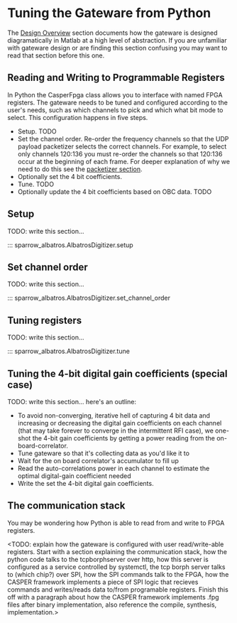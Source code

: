 # Tuning the Gateware from Python

The [Design Overview](gateware-design.md) section documents how the gateware is designed diagramatically in Matlab at a high level of abstraction. If you are unfamiliar with gateware design or are finding this section confusing you may want to read that section before this one.

## Reading and Writing to Programmable Registers

In Python the CasperFpga class allows you to interface with named FPGA registers. The gateware needs to be tuned and configured according to the user's needs, such as which channels to pick and which what bit mode to select. This configuration happens in five steps. 

- Setup. TODO
- Set the channel order. Re-order the frequency channels so that the UDP payload packetizer selects the correct channels. For example, to select only channels 120:136 you must re-order the channels so that 120:136 occur at the beginning of each frame. For deeper explanation of why we need to do this see the [packetizer section](gateware-design.md#packetiser). 
- Optionally set the 4 bit coefficients. 
- Tune. TODO
- Optionally update the 4 bit coefficients based on OBC data. TODO


## Setup 

TODO: write this section... 

::: sparrow_albatros.AlbatrosDigitizer.setup

## Set channel order

TODO: write this section... 

::: sparrow_albatros.AlbatrosDigitizer.set_channel_order

## Tuning registers

TODO: write this section... 

::: sparrow_albatros.AlbatrosDigitizer.tune


## Tuning the 4-bit digital gain coefficients (special case)

TODO: write this section... here's an outline: 
- To avoid non-converging, iterative hell of capturing 4 bit data and increasing or decreasing the digital gain coefficients on each channel (that may take forever to converge in the intermittent RFI case), we one-shot the 4-bit gain coefficients by getting a power reading from the on-board-correlator. 
- Tune gateware so that it's collecting data as you'd like it to
- Wait for the on board correlator's accumulator to fill up
- Read the auto-correlations power in each channel to estimate the optimal digital-gain coefficient needed
- Write the set the 4-bit digital gain coefficients. 


## The communication stack

You may be wondering how Python is able to read from and write to FPGA registers. 

<TODO: explain how the gateware is configured with user read/write-able registers. Start with a section explaining the communication stack, how the python code talks to the tcpborphserver over http, how this server is configured as a service controlled by systemctl, the tcp borph server talks to (which chip?) over SPI, how the SPI commands talk to the FPGA, how the CASPER framework implements a piece of SPI logic that recieves commands and writes/reads data to/from programable registers. Finish this off with a paragraph about how the CASPER framework implements .fpg files after binary implementation, also reference the compile, synthesis, implementation.>





